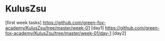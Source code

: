 # KulusZsu
[first week tasks] https://github.com/green-fox-academy/KulusZsu/tree/master/week-01
  [day1] https://github.com/green-fox-academy/KulusZsu/tree/master/week-01/day-1
  [day2]

